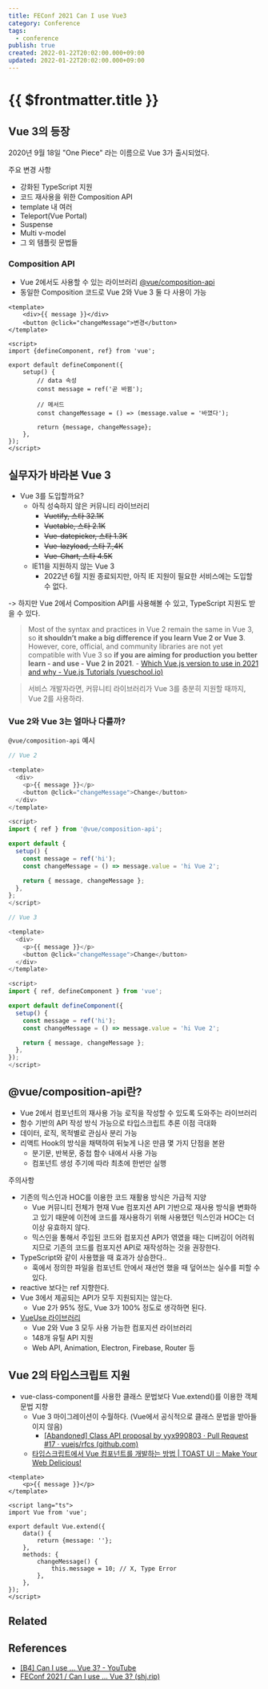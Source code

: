 ```yaml
---
title: FEConf 2021 Can I use Vue3
category: Conference
tags:
  - conference
publish: true
created: 2022-01-22T20:02:00.000+09:00
updated: 2022-01-22T20:02:00.000+09:00
---
```


# {{ $frontmatter.title }}

## Vue 3의 등장

2020년 9월 18일 "One Piece" 라는 이름으로 Vue 3가 출시되었다.

주요 변경 사항

- 강화된 TypeScript 지원
- 코드 재사용을 위한 Composition API
- template 내 여러
- Teleport(Vue Portal)
- Suspense
- Multi v-model
- 그 외 템플릿 문법들

### Composition API

- Vue 2에서도 사용할 수 있는 라이브러리 [@vue/composition-api](https://github.com/vuejs/composition-api)
- 동일한 Composition 코드로 Vue 2와 Vue 3 둘 다 사용이 가능

```vue
<template>
	<div>{{ message }}</div>
	<button @click="changeMessage">변경</button>
</template>

<script>
import {defineComponent, ref} from 'vue';

export default defineComponent({
	setup() {
		// data 속성
		const message = ref('곧 바뀜');

		// 메서드
		const changeMessage = () => (message.value = '바꼈다');

		return {message, changeMessage};
	},
});
</script>
```

## 실무자가 바라본 Vue 3

- Vue 3를 도입할까요?
  - 아직 성숙하지 않은 커뮤니티 라이브러리
    - ~~Vuetify, 스타 32.1K~~
    - ~~Vuetable, 스타 2.1K~~
    - ~~Vue-datepicker, 스타 1.3K~~
    - ~~Vue-lazyload, 스타 7.,4K~~
    - ~~Vue-Chart, 스타 4.5K~~
  - IE11을 지원하지 않는 Vue 3
    - 2022년 6월 지원 종료되지만, 아직 IE 지원이 필요한 서비스에는 도입할 수 없다.

-> 하지만 Vue 2에서 Composition API를 사용해볼 수 있고, TypeScript 지원도 받을 수 있다.

> Most of the syntax and practices in Vue 2 remain the same in Vue 3, so **it shouldn’t make a big difference if you learn Vue 2 or Vue 3**. However, core, official, and community libraries are not yet compatible with Vue 3 so **if you are aiming for production you better learn - and use - Vue 2 in 2021**. - [Which Vue.js version to use in 2021 and why - Vue.js Tutorials (vueschool.io)](https://vueschool.io/articles/news/which-vue-js-version-to-use-in-2021-and-why/)

> 서비스 개발자라면, 커뮤니티 라이브러리가 Vue 3를 충분히 지원할 때까지, Vue 2를 사용하라.

### Vue 2와 Vue 3는 얼마나 다를까?

`@vue/composition-api` 예시

```typescript
// Vue 2

<template>
  <div>
    <p>{{ message }}</p>
    <button @click="changeMessage">Change</button>
  </div>
</template>

<script>
import { ref } from '@vue/composition-api';

export default {
  setup() {
    const message = ref('hi');
    const changeMessage = () => message.value = 'hi Vue 2';

    return { message, changeMessage };
  },
};
</script>
```

```typescript
// Vue 3

<template>
  <div>
    <p>{{ message }}</p>
    <button @click="changeMessage">Change</button>
  </div>
</template>

<script>
import { ref, defineComponent } from 'vue';

export default defineComponent({
  setup() {
    const message = ref('hi');
    const changeMessage = () => message.value = 'hi Vue 2';

    return { message, changeMessage };
  },
});
</script>
```

## @vue/composition-api란?

- Vue 2에서 컴포넌트의 재사용 가능 로직을 작성할 수 있도록 도와주는 라이브러리
- 함수 기반의 API 작성 방식 가능으로 타입스크립트 추론 이점 극대화
- 데이터, 로직, 목적별로 관심사 분리 가능
- 리액트 Hook의 방식을 채택하여 뒤늦게 나온 만큼 몇 가지 단점을 본완
  - 분기문, 반복문, 중첩 함수 내에서 사용 가능
  - 컴포넌트 생성 주기에 따라 최초에 한번만 실행

주의사항

- 기존의 믹스인과 HOC를 이용한 코드 재활용 방식은 가급적 지양
  - Vue 커뮤니티 전체가 현재 Vue 컴포지션 API 기반으로 재사용 방식을 변화하고 있기 때문에 이전에 코드를 재사용하기 위해 사용했던 믹스인과 HOC는 더 이상 유효하지 않다.
  - 믹스인을 통해서 주입된 코드와 컴포지션 API가 엮였을 때는 디버깅이 어려워지므로 기존의 코드를 컴포지션 API로 재작성하는 것을 권장한다.
- TypeScript와 같이 사용했을 때 효과가 상승한다..
  - 훅에서 정의한 파일을 컴포넌트 안에서 재선언 했을 때 덮어쓰는 실수를 피할 수 있다.
- reactive 보다는 ref 지향한다.
- Vue 3에서 제공되는 API가 모두 지원되지는 않는다.
  - Vue 2가 95% 정도, Vue 3가 100% 정도로 생각하면 된다.
- [VueUse 라이브러리](https://vueuse.org/)
  - Vue 2와 Vue 3 모두 사용 가능한 컴포지션 라이브러리
  - 148개 유틸 API 지원
  - Web API, Animation, Electron, Firebase, Router 등

## Vue 2의 타입스크립트 지원

- vue-class-component를 사용한 클래스 문법보다 Vue.extend()를 이용한 객체 문법 지향
  - Vue 3 마이그레이션이 수월하다. (Vue에서 공식적으로 클래스 문법을 받아들이지 않음)
    - [[Abandoned] Class API proposal by yyx990803 · Pull Request #17 · vuejs/rfcs (github.com)](https://github.com/vuejs/rfcs/pull/17)
  - [타입스크립트에서 Vue 컴포넌트를 개발하는 방법 | TOAST UI :: Make Your Web Delicious!](https://ui.toast.com/weekly-pick/ko_20190327#class-based-component)

```vue
<template>
	<p>{{ message }}</p>
</template>

<script lang="ts">
import Vue from 'vue';

export default Vue.extend({
	data() {
		return {message: ''};
	},
	methods: {
		changeMessage() {
			this.message = 10; // X, Type Error
		},
	},
});
</script>
```

## Related

## References

- [[B4] Can I use ... Vue 3? - YouTube](https://www.youtube.com/watch?v=Z0OG00YQeMg)
- [FEConf 2021 / Can I use ... Vue 3? (shj.rip)](https://www.shj.rip/feconf-2021-can-i-use-vue-3)

